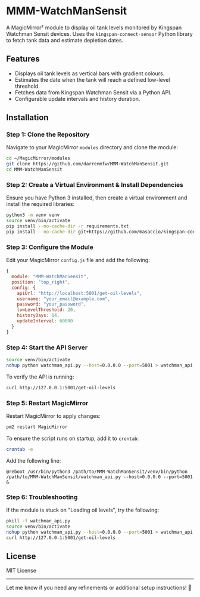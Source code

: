 # MMM-WatchManSensit

A MagicMirror² module to display oil tank levels monitored by Kingspan Watchman Sensit devices. Uses the `kingspan-connect-sensor` Python library to fetch tank data and estimate depletion dates.

## Features
- Displays oil tank levels as vertical bars with gradient colours.
- Estimates the date when the tank will reach a defined low-level threshold.
- Fetches data from Kingspan Watchman Sensit via a Python API.
- Configurable update intervals and history duration.

## Installation

### Step 1: Clone the Repository
Navigate to your MagicMirror `modules` directory and clone the module:
```sh
cd ~/MagicMirror/modules
git clone https://github.com/darrenmfw/MMM-WatchManSensit.git
cd MMM-WatchManSensit
```

### Step 2: Create a Virtual Environment & Install Dependencies
Ensure you have Python 3 installed, then create a virtual environment and install the required libraries:
```sh
python3 -m venv venv
source venv/bin/activate
pip install --no-cache-dir -r requirements.txt
pip install --no-cache-dir git+https://github.com/masaccio/kingspan-connect-sensor.git
```

### Step 3: Configure the Module
Edit your MagicMirror `config.js` file and add the following:
```js
{
  module: "MMM-WatchManSensit",
  position: "top_right",
  config: {
    apiUrl: "http://localhost:5001/get-oil-levels",
    username: "your_email@example.com",
    password: "your_password",
    lowLevelThreshold: 20,
    historyDays: 14,
    updateInterval: 60000
  }
}
```

### Step 4: Start the API Server
```sh
source venv/bin/activate
nohup python watchman_api.py --host=0.0.0.0 --port=5001 > watchman_api.log 2>&1 &
```

To verify the API is running:
```sh
curl http://127.0.0.1:5001/get-oil-levels
```

### Step 5: Restart MagicMirror
Restart MagicMirror to apply changes:
```sh
pm2 restart MagicMirror
```

To ensure the script runs on startup, add it to `crontab`:
```sh
crontab -e
```
Add the following line:
```
@reboot /usr/bin/python3 /path/to/MMM-WatchManSensit/venv/bin/python /path/to/MMM-WatchManSensit/watchman_api.py --host=0.0.0.0 --port=5001 &
```

### Step 6: Troubleshooting
If the module is stuck on "Loading oil levels", try the following:
```sh
pkill -f watchman_api.py
source venv/bin/activate
nohup python watchman_api.py --host=0.0.0.0 --port=5001 > watchman_api.log 2>&1 &
curl http://127.0.0.1:5001/get-oil-levels
```

## License
MIT License

---
Let me know if you need any refinements or additional setup instructions! 🚀

